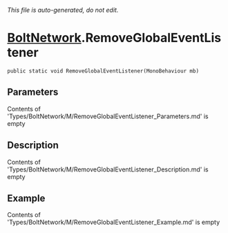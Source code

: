 *This file is auto-generated, do not edit.*

# [BoltNetwork](Types/BoltNetwork.md).RemoveGlobalEventListener
`public static void RemoveGlobalEventListener(MonoBehaviour mb)`
## Parameters
Contents of 'Types/BoltNetwork/M/RemoveGlobalEventListener_Parameters.md' is empty
## Description
Contents of 'Types/BoltNetwork/M/RemoveGlobalEventListener_Description.md' is empty
## Example
Contents of 'Types/BoltNetwork/M/RemoveGlobalEventListener_Example.md' is empty
